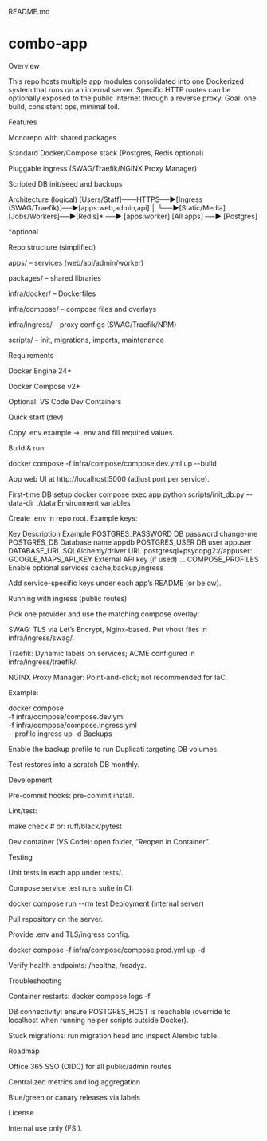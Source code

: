 README.md
# combo-app

Overview

This repo hosts multiple app modules consolidated into one Dockerized system that runs on an internal server. Specific HTTP routes can be optionally exposed to the public internet through a reverse proxy. Goal: one build, consistent ops, minimal toil.

Features

Monorepo with shared packages

Standard Docker/Compose stack (Postgres, Redis optional)

Pluggable ingress (SWAG/Traefik/NGINX Proxy Manager)

Scripted DB init/seed and backups

Architecture (logical)
[Users/Staff]───HTTPS──►[Ingress (SWAG/Traefik)]──►[apps:web,admin,api]
                                            │
                                            └──►[Static/Media]
[Jobs/Workers]──►[Redis]* ──► [apps:worker]
[All apps] ──► [Postgres]

*optional

Repo structure (simplified)

apps/ – services (web/api/admin/worker)

packages/ – shared libraries

infra/docker/ – Dockerfiles

infra/compose/ – compose files and overlays

infra/ingress/ – proxy configs (SWAG/Traefik/NPM)

scripts/ – init, migrations, imports, maintenance

Requirements

Docker Engine 24+

Docker Compose v2+

Optional: VS Code Dev Containers

Quick start (dev)

Copy .env.example → .env and fill required values.

Build & run:

docker compose -f infra/compose/compose.dev.yml up --build

App web UI at http://localhost:5000 (adjust port per service).

First-time DB setup
docker compose exec app python scripts/init_db.py --data-dir ./data
Environment variables

Create .env in repo root. Example keys:

Key	Description	Example
POSTGRES_PASSWORD	DB password	change-me
POSTGRES_DB	Database name	appdb
POSTGRES_USER	DB user	appuser
DATABASE_URL	SQLAlchemy/driver URL	postgresql+psycopg2://appuser:...
GOOGLE_MAPS_API_KEY	External API key (if used)	...
COMPOSE_PROFILES	Enable optional services	cache,backup,ingress

Add service-specific keys under each app’s README (or below).

Running with ingress (public routes)

Pick one provider and use the matching compose overlay:

SWAG: TLS via Let’s Encrypt, Nginx-based. Put vhost files in infra/ingress/swag/.

Traefik: Dynamic labels on services; ACME configured in infra/ingress/traefik/.

NGINX Proxy Manager: Point-and-click; not recommended for IaC.

Example:

docker compose \
  -f infra/compose/compose.dev.yml \
  -f infra/compose/compose.ingress.yml \
  --profile ingress up -d
Backups

Enable the backup profile to run Duplicati targeting DB volumes.

Test restores into a scratch DB monthly.

Development

Pre-commit hooks: pre-commit install.

Lint/test:

make check   # or: ruff/black/pytest

Dev container (VS Code): open folder, “Reopen in Container”.

Testing

Unit tests in each app under tests/.

Compose service test runs suite in CI:

docker compose run --rm test
Deployment (internal server)

Pull repository on the server.

Provide .env and TLS/ingress config.

docker compose -f infra/compose/compose.prod.yml up -d

Verify health endpoints: /healthz, /readyz.

Troubleshooting

Container restarts: docker compose logs -f <service>

DB connectivity: ensure POSTGRES_HOST is reachable (override to localhost when running helper scripts outside Docker).

Stuck migrations: run migration head and inspect Alembic table.

Roadmap

Office 365 SSO (OIDC) for all public/admin routes

Centralized metrics and log aggregation

Blue/green or canary releases via labels

License

Internal use only (FSI).

